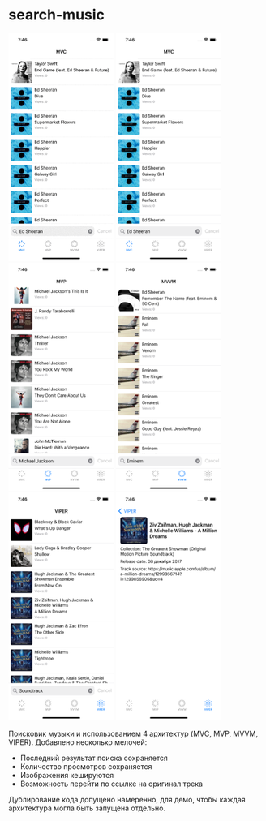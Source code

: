 # search-music

<img src="/Source/All tabs.gif" alt="All tabs" height="450"> <img src="/Source/mvc.png" alt="mvc" height="450"> <img src="/Source/mvp.png" alt="mvp" height="450"> <img src="/Source/mvvm.png" alt="mvvm" height="450"> <img src="/Source/viper.png"  alt="viper" height="450"> <img src="/Source/second screen.png" alt="second screen" height="450">

Поисковик музыки и использованием 4 архитектур (MVC, MVP, MVVM, VIPER). Добавлено несколько мелочей:
-	Последний результат поиска сохраняется
-	Количество просмотров сохраняется
-	Изображения кешируются
-	Возможность перейти по ссылке на оригинал трека

Дублирование кода допущено намеренно, для демо, чтобы каждая архитектура могла быть запущена отдельно.
